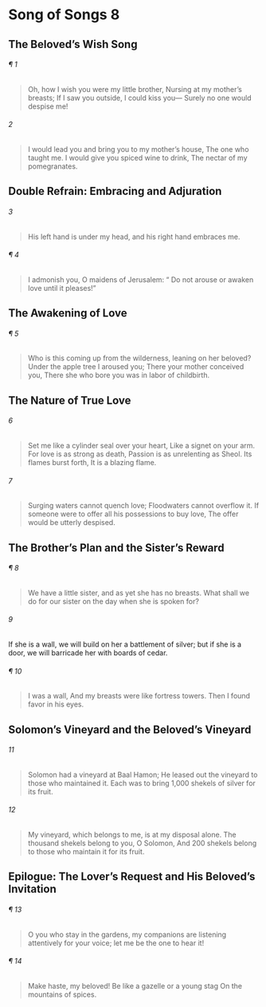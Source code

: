 # Song of Songs 8
## The Beloved’s Wish Song
###### ¶ 1
> Oh, how I wish you were my little brother,
> Nursing at my mother’s breasts;
> If I saw you outside, I could kiss you—
> Surely no one would despise me!
###### 2
> I would lead you and bring you to my mother’s house,
> The one who taught me.
> I would give you spiced wine to drink,
> The nectar of my pomegranates.
## Double Refrain: Embracing and Adjuration
###### 3
> His left hand is under my head,
and his right hand embraces me.
###### ¶ 4
> I admonish you, O maidens of Jerusalem:
>  “ Do not arouse or awaken love until it pleases!”
## The Awakening of Love
###### ¶ 5
> Who is this coming up from the wilderness,
leaning on her beloved?
> Under the apple tree I aroused you;
> There your mother conceived you,
> There she who bore you was in labor of childbirth.
## The Nature of True Love
###### 6
> Set me like a cylinder seal over your heart,
> Like a signet on your arm.
> For love is as strong as death,
> Passion is as unrelenting as Sheol.
> Its flames burst forth,
> It is a blazing flame.
###### 7
> Surging waters cannot quench love;
> Floodwaters cannot overflow it.
> If someone were to offer all his possessions to buy love,
> The offer would be utterly despised.
## The Brother’s Plan and the Sister’s Reward
###### ¶ 8
> We have a little sister,
and as yet she has no breasts.
What shall we do for our sister
on the day when she is spoken for?
###### 9
If she is a wall,
we will build on her a battlement of silver;
but if she is a door,
we will barricade her with boards of cedar.
###### ¶ 10
> I was a wall,
> And my breasts were like fortress towers.
> Then I found favor in his eyes.
## Solomon’s Vineyard and the Beloved’s Vineyard
###### 11
> Solomon had a vineyard at Baal Hamon;
> He leased out the vineyard to those who maintained it.
> Each was to bring 1,000 shekels of silver for its fruit.
###### 12
> My vineyard, which belongs to me, is at my disposal alone.
> The thousand shekels belong to you, O Solomon,
> And 200 shekels belong to those who maintain it for its fruit.
## Epilogue: The Lover’s Request and His Beloved’s Invitation
###### ¶ 13
> O you who stay in the gardens,
my companions are listening attentively for your voice;
let me be the one to hear it!
###### ¶ 14
> Make haste, my beloved!
> Be like a gazelle or a young stag
> On the mountains of spices.
